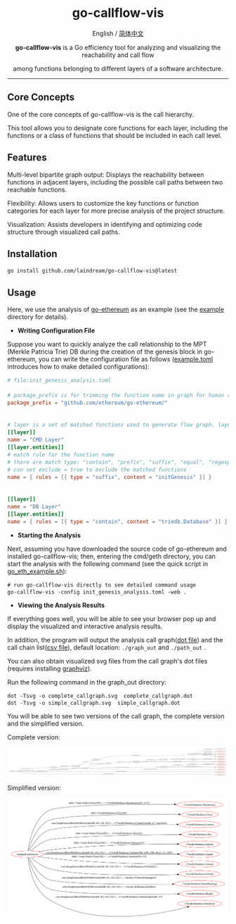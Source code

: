 <div align="center">

<h1 align="center">go-callflow-vis</h1>

English / [简体中文](README_zh.md)

<p align="center"><b>go-callflow-vis</b> is a Go efficiency tool for analyzing and visualizing the reachability and call flow</p>

<p align="center">among functions belonging to different layers of a software architecture.</p>

---

</div>

## Core Concepts

One of the core concepts of go-callflow-vis is the call hierarchy.

This tool allows you to designate core functions for each layer, including the functions or a class of functions that should be included in each call level.

## Features

Multi-level bipartite graph output: Displays the reachability between functions in adjacent layers, including the possible call paths between two reachable functions.

Flexibility: Allows users to customize the key functions or function categories for each layer for more precise analysis of the project structure.

Visualization: Assists developers in identifying and optimizing code structure through visualized call paths.

## Installation

```shell
go install github.com/laindream/go-callflow-vis@latest
```

## Usage

Here, we use the analysis of [go-ethereum](https://github.com/ethereum/go-ethereum) as an example (see the [example](example) directory for details).

- **Writing Configuration File**

Suppose you want to quickly analyze the call relationship to the MPT (Merkle Patricia Trie) DB during the creation of the genesis block in go-ethereum, you can write the configuration file as follows ([example.toml](example.toml) introduces how to make detailed configurations):

```toml
# file:init_genesis_analysis.toml

# package_prefix is for trimming the function name in graph for human readability
package_prefix = "github.com/ethereum/go-ethereum/"


# layer is a set of matched functions used to generate flow graph. layers must be defined in order.
[[layer]]
name = "CMD Layer"
[[layer.entities]]
# match rule for the function name
# there are match type: "contain", "prefix", "suffix", "equal", "regexp", default to use "equal" if not set type
# can set exclude = true to exclude the matched functions
name = { rules = [{ type = "suffix", content = "initGenesis" }] }


[[layer]]
name = "DB Layer"
[[layer.entities]]
name = { rules = [{ type = "contain", content = "triedb.Database" }] }
```

- **Starting the Analysis**

Next, assuming you have downloaded the source code of go-ethereum and installed go-callflow-vis; then, entering the cmd/geth directory, you can start the analysis with the following command (see the quick script in [go_eth_example.sh](example/go_eth_example.sh)):

```shell
# run go-callflow-vis directly to see detailed command usage
go-callflow-vis -config init_genesis_analysis.toml -web .
```

- **Viewing the Analysis Results**

If everything goes well, you will be able to see your browser pop up and display the visualized and interactive analysis results.

In addition, the program will output the analysis call graph([dot file](example/graph_out)) and the call chain list([csv file](example/path_out)), default location: `./graph_out` and `./path_out` .

You can also obtain visualized svg files from the call graph's dot files (requires installing [graphviz](https://graphviz.org/)).

Run the following command in the graph_out directory:

```shell
dot -Tsvg -o complete_callgraph.svg  complete_callgraph.dot
dot -Tsvg -o simple_callgraph.svg  simple_callgraph.dot
```

You will be able to see two versions of the call graph, the complete version and the simplified version.

Complete version:

![complete_callgraph](example/graph_out/complete_callgraph.svg)

Simplified version:

![simple_callgraph](example/graph_out/simple_callgraph.svg)
